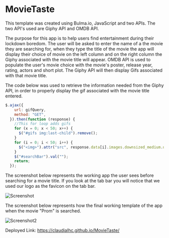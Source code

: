 # MovieTaste
This template was created using Bulma.io, JavaScript and two APIs. 
The two API's used are Giphy API and OMDB API. 

The purpose for this app is to help users find entertainment during their lockdown boredom. The user will be asked to enter the name of a the movie they are searching for, when they type the title of the movie the app will display their choice of movie on the left column and on the right column the Giphy associated with the movie title will appear. OMDB API is used to populate the user's movie choice with the movie's poster, release year, rating, actors and short plot. The Giphy API will then display Gifs associated with that movie title. 

The code below was used to retrieve the information needed from the Giphy API, in order to properly display the gif associated with the movie title entered.

```js
$.ajax({
    url: gifQuery,
    method: "GET",
  }).then(function (response) {
    //This for loop adds gifs
    for (x = 0; x < 50; x++) {
      $("#gifs img:last-child").remove();
    }
    for (i = 0; i < 50; i++) {
      $("<img>").attr("src", response.data[i].images.downsized_medium.url).appendTo("#gifs");
    }
    $("#searchBar").val("");
    return;
  });
```

The screenshot below represents the working app the user sees before searching for a movie title. If you look at the tab bar you will notice that we used our logo as the favicon on the tab bar.

![Screenshot](./assets/normal.png)

The screenshot below represents how the final working template of the app when the movie "Prom" is searched.

![Screenshot2](./assets/working.png)

Deployed Link: https://claudialhc.github.io/MovieTaste/
